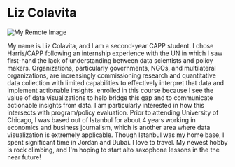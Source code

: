# Liz Colavita

![My Remote Image](https://drive.google.com/file/d/1fHL0njgw2W2rxW7htlI-Wlg8b3zJkqJn/view?usp=sharing "Data Selfie")

My name is Liz Colavita, and I am a second-year CAPP student. I chose Harris/CAPP following an internship experience with the UN in which I saw first-hand the lack of understanding between data scientists and policy makers. 
Organizations, particularly governments, NGOs, and multilateral organizations, are increasingly commissioning research and quantitative data collection with limited capabilities to effectively interpret that data and implement actionable insights. 
 enrolled in this course because I see the value of data visualizations to help bridge this gap and to communicate actionable insights from data.
I am particularly interested in how this intersects with program/policy evaluation.
Prior to attending University of Chicago, I was based out of Istanbul for about 4 years working in economics and business journalism, which is another area where data visualization is extremely applicable.
Though Istanbul was my home base, I spent significant time in Jordan and Dubai. 
I love to travel. My newest hobby is rock climbing, and I'm hoping to start alto saxophone lessons in the the near future!